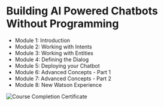 # Building AI Powered Chatbots Without Programming
- Module 1: Introduction
- Module 2: Working with Intents
- Module 3: Working with Entities
- Module 4: Defining the Dialog
- Module 5: Deploying your Chatbot
- Module 6: Advanced Concepts - Part 1
- Module 7: Advanced Concepts - Part 2
- Module 8: New Watson Experience

![Course Completion Certificate](https://user-images.githubusercontent.com/106895471/208315799-189b974e-3281-4c0b-8c5a-d7ecc4110ac8.png)
